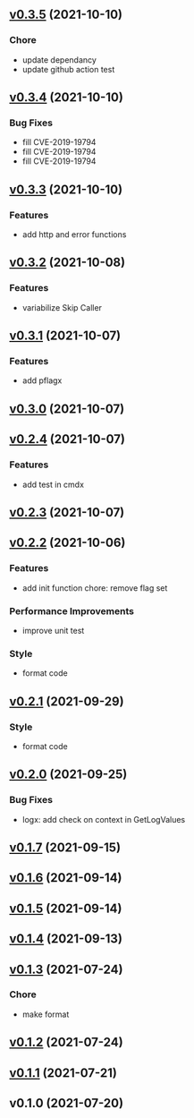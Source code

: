 
<a name="v0.3.5"></a>
## [v0.3.5](https://github.com/w6d-io/x/compare/v0.3.4...v0.3.5) (2021-10-10)

### Chore

* update dependancy
* update github action test


<a name="v0.3.4"></a>
## [v0.3.4](https://github.com/w6d-io/x/compare/v0.3.3...v0.3.4) (2021-10-10)

### Bug Fixes

* fill CVE-2019-19794
* fill CVE-2019-19794
* fill CVE-2019-19794


<a name="v0.3.3"></a>
## [v0.3.3](https://github.com/w6d-io/x/compare/v0.3.2...v0.3.3) (2021-10-10)

### Features

* add http and error functions


<a name="v0.3.2"></a>
## [v0.3.2](https://github.com/w6d-io/x/compare/v0.3.1...v0.3.2) (2021-10-08)

### Features

* variabilize Skip Caller


<a name="v0.3.1"></a>
## [v0.3.1](https://github.com/w6d-io/x/compare/v0.3.0...v0.3.1) (2021-10-07)

### Features

* add pflagx


<a name="v0.3.0"></a>
## [v0.3.0](https://github.com/w6d-io/x/compare/v0.2.4...v0.3.0) (2021-10-07)


<a name="v0.2.4"></a>
## [v0.2.4](https://github.com/w6d-io/x/compare/v0.2.3...v0.2.4) (2021-10-07)

### Features

* add test in cmdx


<a name="v0.2.3"></a>
## [v0.2.3](https://github.com/w6d-io/x/compare/v0.2.2...v0.2.3) (2021-10-07)


<a name="v0.2.2"></a>
## [v0.2.2](https://github.com/w6d-io/x/compare/v0.2.1...v0.2.2) (2021-10-06)

### Features

* add init function chore: remove flag set

### Performance Improvements

* improve unit test

### Style

* format code


<a name="v0.2.1"></a>
## [v0.2.1](https://github.com/w6d-io/x/compare/v0.2.0...v0.2.1) (2021-09-29)

### Style

* format code


<a name="v0.2.0"></a>
## [v0.2.0](https://github.com/w6d-io/x/compare/v0.1.7...v0.2.0) (2021-09-25)

### Bug Fixes

* logx: add check on context in GetLogValues


<a name="v0.1.7"></a>
## [v0.1.7](https://github.com/w6d-io/x/compare/v0.1.6...v0.1.7) (2021-09-15)


<a name="v0.1.6"></a>
## [v0.1.6](https://github.com/w6d-io/x/compare/v0.1.5...v0.1.6) (2021-09-14)


<a name="v0.1.5"></a>
## [v0.1.5](https://github.com/w6d-io/x/compare/v0.1.4...v0.1.5) (2021-09-14)


<a name="v0.1.4"></a>
## [v0.1.4](https://github.com/w6d-io/x/compare/v0.1.3...v0.1.4) (2021-09-13)


<a name="v0.1.3"></a>
## [v0.1.3](https://github.com/w6d-io/x/compare/v0.1.2...v0.1.3) (2021-07-24)

### Chore

* make format


<a name="v0.1.2"></a>
## [v0.1.2](https://github.com/w6d-io/x/compare/v0.1.1...v0.1.2) (2021-07-24)


<a name="v0.1.1"></a>
## [v0.1.1](https://github.com/w6d-io/x/compare/v0.1.0...v0.1.1) (2021-07-21)


<a name="v0.1.0"></a>
## v0.1.0 (2021-07-20)

